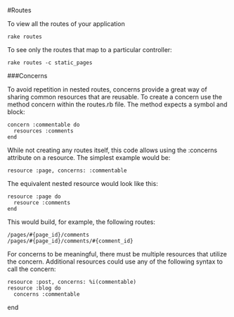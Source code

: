 #Routes

To view all the routes of your application

    rake routes

To see only the routes that map to a particular controller:

    rake routes -c static_pages

###Concerns

To avoid repetition in nested routes, concerns provide a great way of sharing common resources that are reusable. To create a concern use the method concern within the routes.rb file. The method expects a symbol and block:

    concern :commentable do
      resources :comments
    end

While not creating any routes itself, this code allows using the :concerns attribute on a resource. The simplest example would be:

    resource :page, concerns: :commentable

The equivalent nested resource would look like this:

    resource :page do
      resource :comments
    end

This would build, for example, the following routes:

    /pages/#{page_id}/comments
    /pages/#{page_id}/comments/#{comment_id}

For concerns to be meaningful, there must be multiple resources that utilize the concern. Additional resources could use any of the following syntax to call the concern:

    resource :post, concerns: %i(commentable)
    resource :blog do
      concerns :commentable
end
